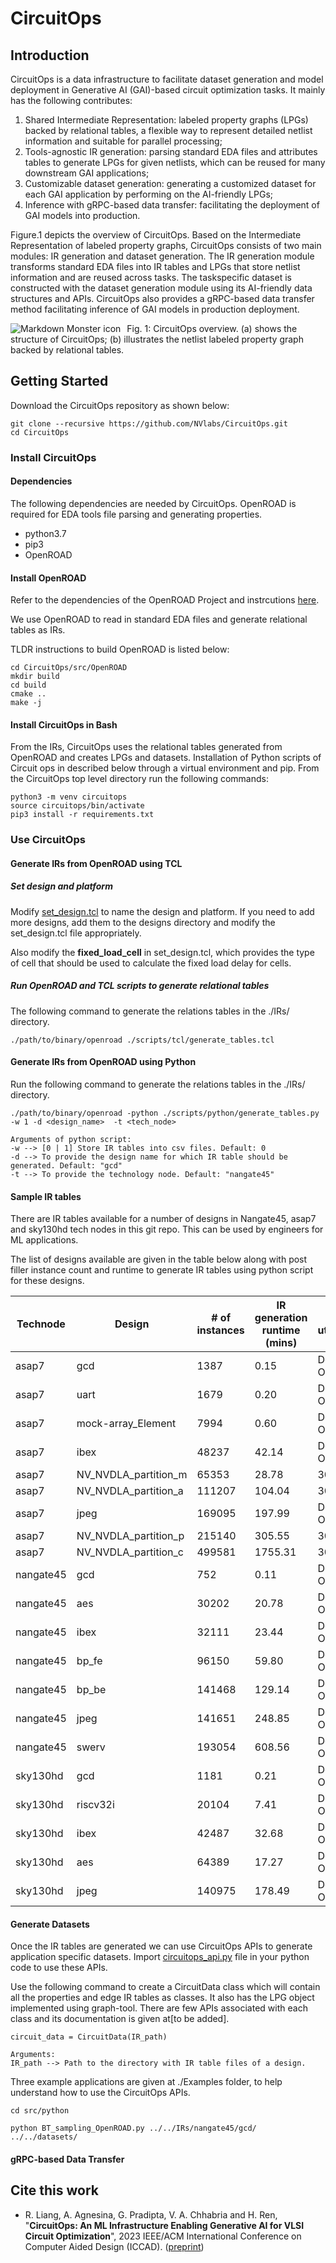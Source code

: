 # CircuitOps

## Introduction

CircuitOps is a data infrastructure to facilitate dataset generation and model deployment in Generative AI (GAI)-based circuit optimization tasks. It mainly has the following contributes:
1) Shared Intermediate Representation: labeled property graphs (LPGs) backed by relational tables, a flexible way to represent detailed netlist information and suitable for parallel processing;
2) Tools-agnostic IR generation: parsing standard EDA files and attributes tables to generate LPGs for given netlists, which can be reused for many
downstream GAI applications;
3) Customizable dataset generation: generating a customized dataset for each GAI application by performing on the AI-friendly LPGs;
4) Inference with gRPC-based data transfer: facilitating the
deployment of GAI models into production.

Figure.1 depicts the overview of CircuitOps. Based on the Intermediate Representation of labeled property graphs, CircuitOps consists of two main modules: IR generation and dataset generation.
The IR generation module transforms standard EDA files into IR tables and LPGs
that store netlist information and are reused across tasks. The taskspecific dataset is constructed with the dataset generation module
using its AI-friendly data structures and APIs. CircuitOps also
provides a gRPC-based data transfer method facilitating inference
of GAI models in production deployment.

<img src="etc/CircuitOps-overview.png"
     alt="Markdown Monster icon"
     style="float: left; margin-right: 10px;" />

Fig. 1: CircuitOps overview. (a) shows the structure of CircuitOps; (b) illustrates the netlist labeled property graph backed by relational tables.


## Getting Started

Download the CircuitOps repository as shown below:


```
git clone --recursive https://github.com/NVlabs/CircuitOps.git
cd CircuitOps
```


### Install CircuitOps


#### Dependencies

The following dependencies are needed by CircuitOps. OpenROAD is required for EDA tools file parsing and generating properties.

- python3.7
- pip3
- OpenROAD


#### Install OpenROAD

Refer to the dependencies of the OpenROAD Project and instrcutions [here](https://openroad.readthedocs.io/en/latest/main/README.html#build-openroad).

We use OpenROAD to read in standard EDA files and generate relational tables as IRs.


TLDR instructions to build OpenROAD is listed below:

```
cd CircuitOps/src/OpenROAD
mkdir build
cd build
cmake ..
make -j
```

#### Install CircuitOps in Bash

From the IRs, CircuitOps uses the relational tables generated from OpenROAD and creates LPGs and datasets.  Installation of Python scripts of Circuit ops in described below through a virtual environment and pip.  From the CircuitOps top level directory run the following commands:

```
python3 -m venv circuitops
source circuitops/bin/activate
pip3 install -r requirements.txt
```

### Use CircuitOps


#### Generate IRs from OpenROAD using TCL

##### Set design and platform

Modify [set_design.tcl](./scripts/tcl/set_design.tcl) to name the design and platform. If you need to add more designs, add them to the designs directory and modify the set_design.tcl file appropriately.

Also modify the **fixed_load_cell** in set_design.tcl, which provides the type of cell that should be used to calculate the fixed load delay for cells.

##### Run OpenROAD and TCL scripts to generate relational tables

The following command to generate the relations tables in the ./IRs/ directory.

```./path/to/binary/openroad ./scripts/tcl/generate_tables.tcl```

#### Generate IRs from OpenROAD using Python
Run the following command to generate the relations tables in the ./IRs/ directory.

```
./path/to/binary/openroad -python ./scripts/python/generate_tables.py -w 1 -d <design_name>  -t <tech_node>

Arguments of python script:
-w --> [0 | 1] Store IR tables into csv files. Default: 0
-d --> To provide the design name for which IR table should be generated. Default: "gcd"
-t --> To provide the technology node. Default: "nangate45"
```

#### Sample IR tables
There are IR tables available for a number of designs in Nangate45, asap7 and sky130hd tech nodes in this git repo. This can be used by engineers for ML applications.

The list of designs available are given in the table below along with post filler instance count and runtime to generate IR tables using python script for these designs.

|Technode |Design              |# of instances|IR generation runtime (mins)|Core utilisation|
|---------|--------------------|--------------|----------------------------|----------------|
|asap7    |gcd                 |1387          |0.15                        |Default ORFS    |
|asap7    |uart                |1679          |0.20                        |Default ORFS    |
|asap7    |mock-array_Element  |7994          |0.60                        |Default ORFS    |
|asap7    |ibex                |48237         |42.14                       |Default ORFS    |
|asap7    |NV_NVDLA_partition_m|65353         |28.78                       |30              |
|asap7    |NV_NVDLA_partition_a|111207        |104.04                      |30              |
|asap7    |jpeg                |169095        |197.99                      |Default ORFS    |
|asap7    |NV_NVDLA_partition_p|215140        |305.55                      |30              |
|asap7    |NV_NVDLA_partition_c|499581        |1755.31                     |30              |
|nangate45|gcd                 |752           |0.11                        |Default ORFS    |
|nangate45|aes                 |30202         |20.78                       |Default ORFS    |
|nangate45|ibex                |32111         |23.44                       |Default ORFS    |
|nangate45|bp_fe               |96150         |59.80                       |Default ORFS    |
|nangate45|bp_be               |141468        |129.14                      |Default ORFS    |
|nangate45|jpeg                |141651        |248.85                      |Default ORFS    |
|nangate45|swerv               |193054        |608.56                      |Default ORFS    |
|sky130hd |gcd                 |1181          |0.21                        |Default ORFS    |
|sky130hd |riscv32i            |20104         |7.41                        |Default ORFS    |
|sky130hd |ibex                |42487         |32.68                       |Default ORFS    |
|sky130hd |aes                 |64389         |17.27                       |Default ORFS    |
|sky130hd |jpeg                |140975        |178.49                      |Default ORFS    |

#### Generate Datasets
Once the IR tables are generated we can use CircuitOps APIs to generate application specific datasets. Import [circuitops_api.py](./src/circuitops_api.py)  file in your python code to use these APIs.

Use the following command to create a CircuitData class which will contain all the properties and edge IR tables as classes. It also has the LPG object implemented using graph-tool. There are few APIs associated with each class and its documentation is given at[to be added].
```
circuit_data = CircuitData(IR_path)

Arguments:
IR_path --> Path to the directory with IR table files of a design.
```
 
Three example applications are given at ./Examples folder, to help understand how to use the CircuitOps APIs.

```cd src/python```

```python BT_sampling_OpenROAD.py ../../IRs/nangate45/gcd/ ../../datasets/```

#### gRPC-based Data Transfer



## Cite this work

* R. Liang, A. Agnesina, G. Pradipta, V. A. Chhabria and H. Ren, "**CircuitOps: An ML Infrastructure Enabling Generative AI for VLSI Circuit Optimization**", 2023 IEEE/ACM International Conference on Computer Aided Design (ICCAD). ([preprint](https://ieeexplore.ieee.org/abstract/document/10323611))

